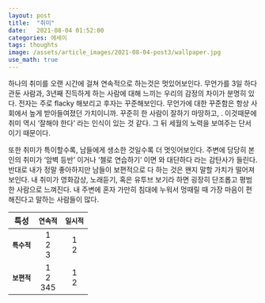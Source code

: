 ```yaml
---
layout: post
title:  "취미"
date:   2021-08-04 01:52:00
categories: 에세이
tags: thoughts
image: /assets/article_images/2021-08-04-post3/wallpaper.jpg
use_math: true
---
```


하나의 취미를 오랜 시간에 걸쳐 연속적으로 하는것은 멋있어보인다. 무언가를 3일 하다 관둔 사람과, 3년째 진득하게 하는 사람에 대해 느끼는 우리의 감정의 차이가 분명히 있다. 전자는 주로 flacky 해보리고 후자는 꾸준해보인다. 무언가에 대한 꾸준함은 항상 사회에서 높게 받아들여졌던 가치이니까. 꾸준히 한 사람이 잘하기 마땅하고, . 이것때문에 취미 역시 ‘잘해야 한다’ 라는 인식이 있는 것 같다. 그 뒤 세월의 노력을 보여주는 단서이기 때문이다.

또한 취미가 특이할수록, 남들에게 생소한 것일수록 더 멋잇어보인다. 주변에 당당히 본인의 취미가 ‘암벽 등반’ 이거나 ‘첼로 연습하기’ 이면 와 대단하다 라는 감탄사가 들린다. 반대로 내가 정말 좋아하지만 남들이 보편적으로 다 하는 것은 왠지 말할 가치가 떨어져보인다. 내 취미가 영화감상, 노래듣기, 혹은 유투브 보기라 하면 굉장히 단조롭고 평범한 사람으로 느껴진다. 내 주변에 혼자 가만히 침대에 누워서 멍때릴 때 가장 마음이 편해진다고 말하는 사람들이 많다. 

 특성 | **`연속적`** | **`일시적`**
:---:|:---:|:---:
**`특수적`** |1 <br /> 2 <br /> 3 | 1 <br /> 2 
**`보편적`** | 1 <br /> 2 <br /> 345| 1 <br /> 2 

